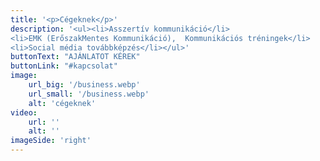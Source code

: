 ```yaml
---
title: '<p>Cégeknek</p>'
description: '<ul><li>Asszertív kommunikáció</li>
<li>EMK (ErőszakMentes Kommunikáció),  Kommunikációs tréningek</li>
<li>Social média továbbképzés</li></ul>'
buttonText: "AJÁNLATOT KÉREK"
buttonLink: "#kapcsolat"
image: 
    url_big: '/business.webp'
    url_small: '/business.webp'
    alt: 'cégeknek'
video:
    url: ''
    alt: ''
imageSide: 'right'
---
```



